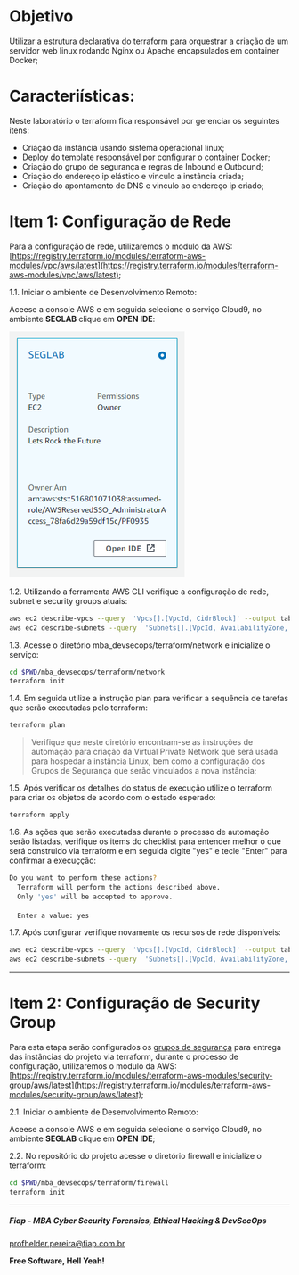 # Objetivo

Utilizar a estrutura declarativa do terraform para orquestrar a criação de um servidor web linux rodando Nginx ou Apache encapsulados em container Docker;

# Caracteriísticas:

Neste laboratório o terraform fica responsável por gerenciar os seguintes itens:

- Criação da instância usando sistema operacional linux;
- Deploy do template responsável por configurar o container Docker;
- Criação do grupo de segurança e regras de Inbound e Outbound;
- Criação do endereço ip elástico e vinculo a instância criada;
- Criação do apontamento de DNS e vinculo ao endereço ip criado;

# Item 1: Configuração de Rede

Para a configuração de rede, utilizaremos o modulo da AWS:
[https://registry.terraform.io/modules/terraform-aws-modules/vpc/aws/latest](https://registry.terraform.io/modules/terraform-aws-modules/vpc/aws/latest);

1.1. Iniciar o ambiente de Desenvolvimento Remoto:

Aceese a console AWS e em seguida selecione o serviço Cloud9, no ambiente **SEGLAB** clique em **OPEN IDE**:

![CLOUD9_04](../cloud9/images/CLOUD9_04.png)

1.2. Utilizando a ferramenta AWS CLI verifique a configuração de rede, subnet e security groups atuais:

```sh
aws ec2 describe-vpcs --query  'Vpcs[].[VpcId, CidrBlock]' --output table
aws ec2 describe-subnets --query  'Subnets[].[VpcId, AvailabilityZone, CidrBlock]' --output table
```

1.3. Acesse o diretório mba_devsecops/terraform/network e inicialize o serviço:

```sh
cd $PWD/mba_devsecops/terraform/network
terraform init
```

1.4. Em seguida utilize a instrução plan para verificar a sequência de tarefas que serão executadas pelo terraform:

```sh
terraform plan
```

> Verifique que neste diretório encontram-se as instruções de automação para criação da Virtual Private Network que será usada para hospedar a instância Linux, bem como a configuração dos Grupos de Segurança que serão vinculados a nova instância;

1.5. Após verificar os detalhes do status de execução utilize o terraform para criar os objetos de acordo com o estado esperado:

```sh
terraform apply
```

1.6. As ações que serão executadas durante o processo de automação serão listadas, verifique os items do checklist para entender melhor o que será construido via terraform e em seguida digite "yes" e tecle "Enter" para confirmar a execuçção:

```sh
Do you want to perform these actions?
  Terraform will perform the actions described above.
  Only 'yes' will be accepted to approve.

  Enter a value: yes
```

1.7. Após configurar verifique novamente os recursos de rede disponíveis:

```sh
aws ec2 describe-vpcs --query  'Vpcs[].[VpcId, CidrBlock]' --output table
aws ec2 describe-subnets --query  'Subnets[].[VpcId, AvailabilityZone, CidrBlock]' --output table
```

---

# Item 2: Configuração de Security Group

Para esta etapa serão configurados os [grupos de segurança](https://github.com/fiapsecdevops/mba_devsecops/tree/main/conceitos/SecurityGroups.md) para entrega das instâncias do projeto via terraform, durante o processo de configuração, utilizaremos o modulo da AWS:
[https://registry.terraform.io/modules/terraform-aws-modules/security-group/aws/latest](https://registry.terraform.io/modules/terraform-aws-modules/security-group/aws/latest);

2.1. Iniciar o ambiente de Desenvolvimento Remoto:

Aceese a console AWS e em seguida selecione o serviço Cloud9, no ambiente **SEGLAB** clique em **OPEN IDE**;

2.2. No repositório do projeto acesse o diretório firewall e inicialize o terraform:

```sh
cd $PWD/mba_devsecops/terraform/firewall
terraform init
```

---

##### Fiap - MBA Cyber Security Forensics, Ethical Hacking & DevSecOps
profhelder.pereira@fiap.com.br

**Free Software, Hell Yeah!**